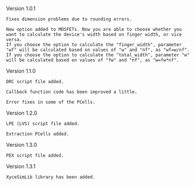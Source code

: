 Version 1.0.1

	Fixes dimension problems due to rounding errors.

	New option added to MOSFETs. Now you are able to choose whether you want to calculate the device's width based on finger width, or vice versa.
	If you choose the option to calculate the "finger_width", parameter "wf" will be calculated based on values of "w" and "nf", as "wf=w/nf".
	If you choose the option to calculate the "total_width", parameter "w" will be calculated based on values of "fw" and "nf", as "w=fw*nf".

Version 1.1.0

	DRC script file added.

	Callback function code has been improved a little.

	Error fixes in some of the PCells.
 
Version 1.2.0

 	LPE (LVS) script file added.

  	Extraction PCells added.

Version 1.3.0

 	PEX script file added.
  
Version 1.3.1

 	XyceSimLib library has been added.
